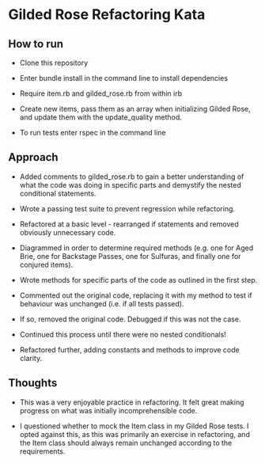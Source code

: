 # Gilded Rose Refactoring Kata

## How to run

* Clone this repository

* Enter bundle install in the command line to install dependencies

* Require item.rb and gilded_rose.rb from within irb

* Create new items, pass them as an array when initializing Gilded Rose, and update them with the update_quality method.

* To run tests enter rspec in the command line

## Approach

* Added comments to gilded_rose.rb to gain a better understanding of what the code was doing in specific parts and demystify the nested conditional statements.

* Wrote a passing test suite to prevent regression while refactoring.

* Refactored at a basic level - rearranged if statements and removed obviously unnecessary code.

* Diagrammed in order to determine required methods (e.g. one for Aged Brie, one for Backstage Passes, one for Sulfuras, and finally one for conjured items).

* Wrote methods for specific parts of the code as outlined in the first step.

* Commented out the original code, replacing it with my method to test if behaviour was unchanged (i.e. if all tests passed).

* If so, removed the original code. Debugged if this was not the case.

* Continued this process until there were no nested conditionals!

* Refactored further, adding constants and methods to improve code clarity.

## Thoughts

* This was a very enjoyable practice in refactoring. It felt great making progress on what was initially incomprehensible code.

* I questioned whether to mock the Item class in my Gilded Rose tests. I opted against this, as this was primarily an exercise in refactoring, and the Item class should always remain unchanged according to the requirements.

